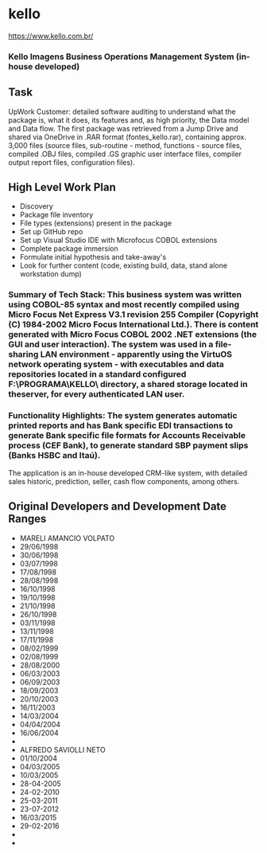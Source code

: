 # kello

https://www.kello.com.br/
### Kello Imagens Business Operations Management System (in-house developed)

## Task

UpWork Customer: detailed software auditing to understand what the package is, what it does, its features and, as high priority, the Data model and Data flow. 
The first package was retrieved from a Jump Drive and shared via OneDrive in .RAR format (fontes_kello.rar), containing approx. 3,000 files (source files, sub-routine - method, functions - source files, compiled .OBJ files, compiled .GS graphic user interface files, compiler output report files, configuration files).

## High Level Work Plan

  - Discovery
  - Package file inventory
  - File types (extensions) present in the package
  - Set up GitHub repo
  - Set up Visual Studio IDE with Microfocus COBOL extensions
  - Complete package immersion
  - Formulate initial hypothesis and take-away's
  - Look for further content (code, existing build, data, stand alone workstation dump)

### Summary of Tech Stack: This business system was written using COBOL-85 syntax and most recently compiled using Micro Focus Net Express V3.1 revision 255 Compiler (Copyright (C) 1984-2002 Micro Focus International Ltd.). There is content generated with Micro Focus COBOL 2002 .NET extensions (the GUI and user interaction). The system was used in a file-sharing LAN environment - apparently using the VirtuOS network operating system - with executables and data repositories located in a standard configured F:\PROGRAMA\KELLO\ directory, a shared storage located in theserver, for every authenticated LAN user.

### Functionality Highlights: The system generates automatic printed reports and has Bank specific EDI transactions to generate Bank specific file formats for Accounts Receivable process (CEF Bank), to generate standard SBP payment slips (Banks HSBC and Itaú). 
The application is an in-house developed CRM-like system, with detailed sales historic, prediction, seller, cash flow components, among others. 

## Original Developers and Development Date Ranges

  - MARELI AMANCIO VOLPATO 
  -   29/06/1998
  -   30/06/1998
  -   03/07/1998
  -   17/08/1998
  -   28/08/1998
  -   16/10/1998
  -   19/10/1998
  -   21/10/1998
  -   26/10/1998
  -   03/11/1998
  -   13/11/1998
  -   17/11/1998
  -   08/02/1999
  -   02/08/1999
  -   28/08/2000
  -   06/03/2003
  -   06/09/2003      
  -   18/09/2003
  -   20/10/2003
  -   16/11/2003
  -   14/03/2004
  -   04/04/2004
  -   16/06/2004
  -   
  - ALFREDO SAVIOLLI NETO
  -   01/10/2004
  -   04/03/2005
  -   10/03/2005
  -   28-04-2005
  -   24-02-2010
  -   25-03-2011
  -   23-07-2012
  -   16/03/2015
  -   29-02-2016
  - 
  -   



  
